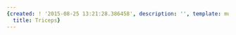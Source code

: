 ```yaml
---
{created: ! '2015-08-25 13:21:28.386458', description: '', template: muscle.html,
  title: Triceps}
---
```

